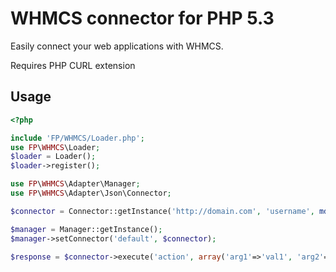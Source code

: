 WHMCS connector for PHP 5.3
===========================
Easily connect your web applications with WHMCS.

Requires PHP CURL extension

Usage
-----
```php
<?php

include 'FP/WHMCS/Loader.php';
use FP\WHMCS\Loader;
$loader = Loader();
$loader->register();

use FP\WHMCS\Adapter\Manager;
use FP\WHMCS\Adapter\Json\Connector;

$connector = Connector::getInstance('http://domain.com', 'username', md5('password'));

$manager = Manager::getInstance();
$manager->setConnector('default', $connector);

$response = $connector->execute('action', array('arg1'=>'val1', 'arg2'=>'val2'));
```
